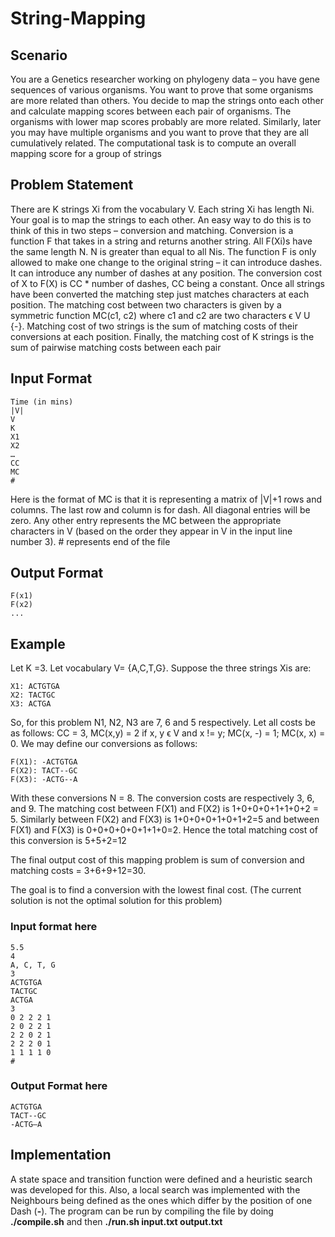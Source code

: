 # String-Mapping

## Scenario 

You are a Genetics researcher working on phylogeny data – you have gene sequences of various
organisms. You want to prove that some organisms are more related than others. You decide to map the strings onto each other and calculate mapping scores between each pair of organisms. The organisms with lower map scores probably are more related. Similarly, later you may have multiple organisms and you want to prove that they are all cumulatively related. The computational task is to compute an overall mapping score for a group of strings

## Problem Statement

There are K strings Xi from the vocabulary V. Each string Xi has length Ni. Your goal is to map
the strings to each other. An easy way to do this is to think of this in two steps – conversion and matching. Conversion is a function F that takes in a string and returns another string. All F(Xi)s have the same length N. N is greater than equal to all Nis. The function F is only allowed to make one change to the original string – it can introduce dashes. It can introduce any number of dashes at any position. The conversion cost of X to F(X) is CC * number of dashes, CC being a constant. Once all strings have been converted the matching step just matches characters at each position. The matching cost between two characters is given by a symmetric function MC(c1, c2) where c1 and c2 are two characters ϵ V U {-}. Matching cost of two strings is the sum of matching costs of their conversions at each position. Finally, the matching cost of K strings is the sum of pairwise matching costs between each pair  

## Input Format

    Time (in mins)
    |V|
    V
    K
    X1
    X2
    …
    CC
    MC
    #

Here is the format of MC is that it is representing a matrix of |V|+1 rows and columns. The last row and column is for dash. All diagonal entries will be zero. Any other entry represents the MC between the appropriate characters in V (based on the order they appear in V in the input line number 3). # represents end of the file

## Output Format

    F(x1)
    F(x2)
    ...
    
## Example

Let K =3. Let vocabulary V= {A,C,T,G}. Suppose the three strings Xis are:

    X1: ACTGTGA
    X2: TACTGC
    X3: ACTGA

So, for this problem N1, N2, N3 are 7, 6 and 5 respectively. Let all costs be as follows: CC = 3, MC(x,y) = 2 if x, y ϵ V and x != y; MC(x, -) = 1; MC(x, x) = 0. We may define our conversions as follows:

    F(X1): -ACTGTGA
    F(X2): TACT--GC
    F(X3): -ACTG--A

With these conversions N = 8. The conversion costs are respectively 3, 6, and 9. The matching cost between F(X1) and F(X2) is 1+0+0+0+1+1+0+2 = 5. Similarly between F(X2) and F(X3) is 1+0+0+0+1+0+1+2=5 and between F(X1) and F(X3) is 0+0+0+0+0+1+1+0=2. Hence the total matching cost of this conversion is 5+5+2=12

The final output cost of this mapping problem is sum of conversion and matching costs = 3+6+9+12=30.

The goal is to find a conversion with the lowest final cost. (The current solution is not the optimal solution for this problem)

### Input format here

    5.5
    4
    A, C, T, G
    3
    ACTGTGA
    TACTGC
    ACTGA
    3
    0 2 2 2 1
    2 0 2 2 1
    2 2 0 2 1
    2 2 2 0 1
    1 1 1 1 0
    #
    
### Output Format here

    ACTGTGA
    TACT--GC
    -ACTG—A
    
## Implementation

A state space and transition function were defined and a heuristic search was developed for this. Also, a local search was implemented with the Neighbours being defined as the ones which differ by the position of one Dash (**-**). The program can be run by compiling the file by doing **./compile.sh** and then **./run.sh input.txt output.txt**
